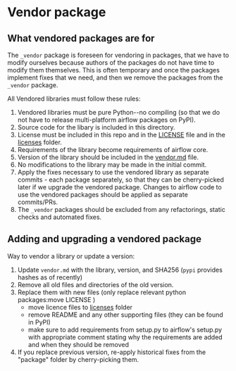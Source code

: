 # Vendor package

## What vendored packages are for

The `_vendor` package is foreseen for vendoring in packages, that we have to modify ourselves
because authors of the packages do not have time to modify them themselves. This is often temporary
and once the packages implement fixes that we need, and then we remove the packages from
the `_vendor` package.

All Vendored libraries must follow these rules:

1. Vendored libraries must be pure Python--no compiling (so that we do not have to release multi-platform airflow packages on PyPI).
2. Source code for the libary is included in this directory.
3. License must be included in this repo and in the [LICENSE](../../LICENSE) file and in the
   [licenses](../../licenses) folder.
4. Requirements of the library become requirements of airflow core.
5. Version of the library should be included in the [vendor.md](vendor.md) file.
6. No modifications to the library may be made in the initial commit.
7. Apply the fixes necessary to use the vendored library as separate commits - each package separately,
   so that they can be cherry-picked later if we upgrade the vendored package. Changes to airflow code to
   use the vendored packages should be applied as separate commits/PRs.
8. The `_vendor` packages should be excluded from any refactorings, static checks and automated fixes.

## Adding and upgrading a vendored package

Way to vendor a library or update a version:

1. Update ``vendor.md`` with the library, version, and SHA256 (`pypi` provides hashes as of recently)
2. Remove all old files and directories of the old version.
3. Replace them with new files (only replace relevant python packages:move LICENSE )
   * move licence files to [licenses](../../licenses) folder
   * remove README and any other supporting files (they can be found in PyPI)
   * make sure to add requirements from setup.py to airflow's setup.py with appropriate comment stating
     why the requirements are added and when they should be removed
4. If you replace previous version, re-apply historical fixes from the "package" folder by
   cherry-picking them.

